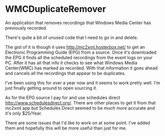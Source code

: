 # WMCDuplicateRemover
An application that removes recordings that Windows Media Center has previously recorded.

There's quite a bit of unused code that I need to go in and delete.

The gist of it is though it uses http://mc2xml.hosterbox.net/ to get an Electronic Programming Guide (EPG) from a source.
Once it's downloaded the EPG it finds all the scheduled recordings from the event logs on your PC.
After it has all that info it checks to see what Windows Media Center(WMC) has marked as recorded.
With that information it goes ahead and cancels all the recordings that appear to be duplicates.

I've been using this for over a year now and it seems to work pretty well. I'm just finally getting around to open sourcing it.



As for the EPG source I pay for and use schedules direct http://www.schedulesdirect.org/.
There are other places to get it from that mc2xml app but Schedules Direct seemed to be much more accurate and it's only $25/Year.

There are some issues that I'd like to work on at some point. I've added them and hopefully this will be more useful than just for me.
